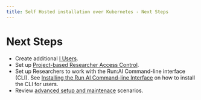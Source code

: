 ```yaml
---
title: Self Hosted installation over Kubernetes - Next Steps
---
```

# Next Steps

 
* Create additional [I Users](../../../admin-ui-setup/admin-ui-users.md).
* Set up [Project-based Researcher Access Control](../../config/researcher-authentication.md).
* Set up Researchers to work with the Run:AI Command-line interface (CLI). See [Installing the Run AI Command-line Interface](../../../researcher-setup/cli-install.md) on how to install the CLI for users.
* Review [advanced setup and maintenace](../../config/overview.md) scenarios.
